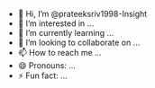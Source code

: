 - 👋 Hi, I’m @prateeksriv1998-Insight
- 👀 I’m interested in ...
- 🌱 I’m currently learning ...
- 💞️ I’m looking to collaborate on ...
- 📫 How to reach me ...
- 😄 Pronouns: ...
- ⚡ Fun fact: ...

<!---
prateeksriv1998-Insight/prateeksriv1998-Insight is a ✨ special ✨ repository because its `README.md` (this file) appears on your GitHub profile.
You can click the Preview link to take a look at your changes.
--->
